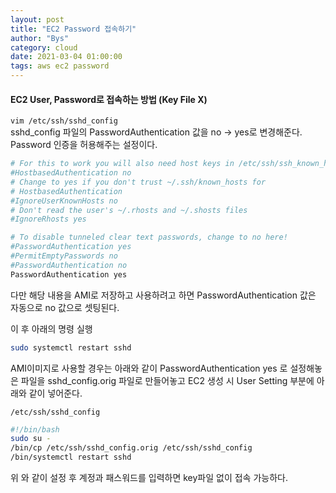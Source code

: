 ```yaml
---
layout: post
title: "EC2 Password 접속하기"
author: "Bys"
category: cloud
date: 2021-03-04 01:00:00
tags: aws ec2 password
---
```


#### EC2 User, Password로 접속하는 방법 (Key File X)  

`vim /etc/ssh/sshd_config`  
sshd_config 파일의 PasswordAuthentication 값을 no -> yes로 변경해준다.  
Password 인증을 허용해주는 설정이다.  
```bash
# For this to work you will also need host keys in /etc/ssh/ssh_known_hosts
#HostbasedAuthentication no
# Change to yes if you don't trust ~/.ssh/known_hosts for
# HostbasedAuthentication
#IgnoreUserKnownHosts no
# Don't read the user's ~/.rhosts and ~/.shosts files
#IgnoreRhosts yes

# To disable tunneled clear text passwords, change to no here!
#PasswordAuthentication yes
#PermitEmptyPasswords no
#PasswordAuthentication no
PasswordAuthentication yes
```
다만 해당 내용을 AMI로 저장하고 사용하려고 하면 PasswordAuthentication 값은 자동으로 no 값으로 셋팅된다.  

이 후 아래의 명령 실행
```bash
sudo systemctl restart sshd 
```

AMI이미지로 사용할 경우는 아래와 같이 PasswordAuthentication yes 로 설정해놓은 파일을 sshd_config.orig 파일로 만들어놓고 EC2 생성 시 User Setting 부분에 아래와 같이 넣어준다.

`/etc/ssh/sshd_config`
```bash
#!/bin/bash 
sudo su - 
/bin/cp /etc/ssh/sshd_config.orig /etc/ssh/sshd_config 
/bin/systemctl restart sshd 
```

위 와 같이 설정 후 계정과 패스워드를 입력하면 key파일 없이 접속 가능하다.
